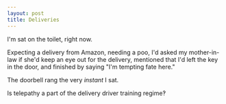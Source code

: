 ```yaml
---
layout: post
title: Deliveries
---
```


I'm sat on the toilet, right now.

Expecting a delivery from Amazon, needing a poo, I'd asked my mother-in-law if she'd keep an eye out for the delivery, mentioned that I'd left the key in the door, and finished by saying "I'm tempting fate here."

The doorbell rang the very *instant* I sat.

Is telepathy a part of the delivery driver training regime‽ 
